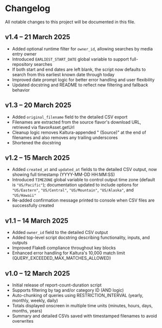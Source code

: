 # Changelog

All notable changes to this project will be documented in this file.

## v1.4 – 21 March 2025
- Added optional runtime filter for `owner_id`, allowing searches by media entry owner
- Introduced `EARLIEST_START_DATE` global variable to support full-repository searches
- If both start and end dates are left blank, the script now defaults to search from this earliest known date through today
- Improved date prompt logic for better error handling and user flexibility
- Updated docstring and README to reflect new filtering and fallback behavior

## v1.3 – 20 March 2025
- Added `original_filename` field to the detailed CSV export
- Filenames are extracted from the source flavor's download URL, retrieved via flavorAsset.getUrl
- Cleanup logic removes Kaltura-appended " (Source)" at the end of filenames and also removes any trailing underscores
- Shortened the docstring

## v1.2 – 15 March 2025
- Added `created_at` and `updated_at` fields to the detailed CSV output, now showing full timestamp (YYYY-MM-DD HH:MM:SS)
- Introduced `TIMEZONE` global variable to control output time zone (default is `"US/Pacific"`); documentation updated to include options for `"US/Eastern"`, `"US/Central"`, `"US/Mountain"`, `"US/Alaska"`, and `"US/Hawaii"`
- Re-added confirmation message printed to console when CSV files are successfully created

## v1.1 – 14 March 2025
- Added `owner_id` field to the detailed CSV output
- Added top-level script docstring describing functionality, inputs, and outputs
- Improved Flake8 compliance throughout key blocks
- Enhanced error handling for Kaltura's 10,000 match limit (QUERY_EXCEEDED_MAX_MATCHES_ALLOWED)

## v1.0 – 12 March 2025
- Initial release of report-count-duration script
- Supports filtering by tag and/or category ID (AND logic)
- Auto-chunking of queries using RESTRICTION_INTERVAL (yearly, monthly, weekly, daily)
- Totals displayed onscreen in multiple time units (minutes, hours, days, months, years)
- Summary and detailed CSVs saved with timestamped filenames to avoid overwrites
